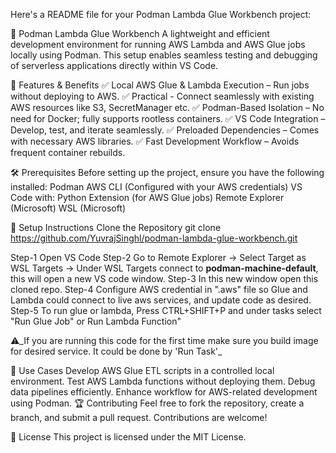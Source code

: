 
Here's a README file for your Podman Lambda Glue Workbench project:

📌 Podman Lambda Glue Workbench
A lightweight and efficient development environment for running AWS Lambda and AWS Glue jobs locally using Podman. This setup enables seamless testing and debugging of serverless applications directly within VS Code.

🚀 Features & Benefits
✅ Local AWS Glue & Lambda Execution – Run jobs without deploying to AWS.
✅ Practical - Connect seamlessly with existing AWS resources like S3, SecretManager etc.
✅ Podman-Based Isolation – No need for Docker; fully supports rootless containers.
✅ VS Code Integration – Develop, test, and iterate seamlessly.
✅ Preloaded Dependencies – Comes with necessary AWS libraries.
✅ Fast Development Workflow – Avoids frequent container rebuilds.

🛠 Prerequisites
Before setting up the project, ensure you have the following installed:
Podman
AWS CLI (Configured with your AWS credentials)
VS Code with:
Python Extension (for AWS Glue jobs)
Remote Explorer (Microsoft)
WSL (Microsoft)

🔧 Setup Instructions
Clone the Repository
git clone https://github.com/YuvrajSinghl/podman-lambda-glue-workbench.git

Step-1 Open VS Code
Step-2 Go to Remote Explorer -> Select Target as WSL Targets -> Under WSL Targets connect to **podman-machine-default**, this will open a new VS code window.
Step-3 In this new window open this cloned repo.
Step-4 Configure AWS credential in ".aws" file so Glue and Lambda could connect to live aws services, and update code as desired.
Step-5 To run glue or lambda, Press CTRL+SHIFT+P and under tasks select "Run Glue Job" or Run Lambda Function"

⚠️_If you are running this code for the first time make sure you build image for desired service. It could be done by 'Run Task'_

🎯 Use Cases
Develop AWS Glue ETL scripts in a controlled local environment.
Test AWS Lambda functions without deploying them.
Debug data pipelines efficiently.
Enhance workflow for AWS-related development using Podman.
🏆 Contributing
Feel free to fork the repository, create a branch, and submit a pull request. Contributions are welcome!

📜 License
This project is licensed under the MIT License.

